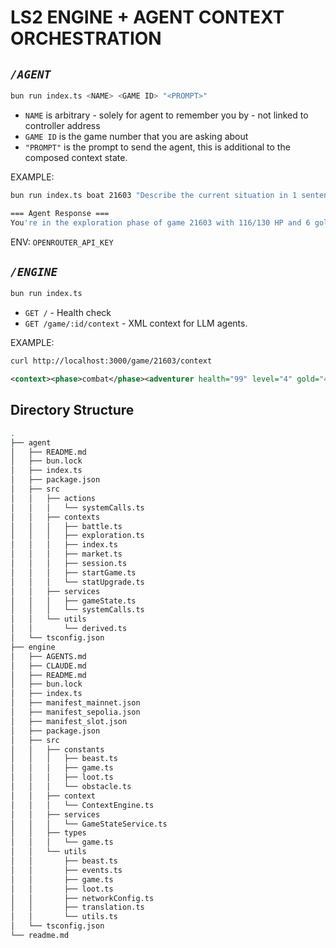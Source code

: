 # LS2 ENGINE + AGENT CONTEXT ORCHESTRATION

## ***`/AGENT`***
```bash
bun run index.ts <NAME> <GAME ID> "<PROMPT>"
```
- `NAME` is arbitrary - solely for agent to remember you by - not linked to controller address
- `GAME ID` is the game number that you are asking about
- `"PROMPT"` is the prompt to send the agent, this is additional to the composed context state.

EXAMPLE: 
```bash
bun run index.ts boat 21603 "Describe the current situation in 1 sentence."
```
```bash
=== Agent Response ===
You're in the exploration phase of game 21603 with 116/130 HP and 6 gold, equipped with a Ghost Wand and mixed-tier gear (several tier-5 pieces), carrying a Short Sword, and the market offers 1g healing potions (10 HP) plus a few low-cost hide/cloth items.
```
ENV: `OPENROUTER_API_KEY`

## ***`/ENGINE`***
```bash
bun run index.ts
```
- `GET /` - Health check
- `GET /game/:id/context` - XML context for LLM agents.

EXAMPLE:
```bash
curl http://localhost:3000/game/21603/context
```
```xml
<context><phase>combat</phase><adventurer health="99" level="4" gold="4" xp="19"/><stats str="4" dex="3" vit="2" int="1" wis="1" cha="4"/><equipment weapon="Ghost Wand:L3:T1" chest="Shirt:L3:T5" head="Helm:L3:T5" waist="Linen Sash:L3:T4" foot="Divine Slippers:L3:T1" hand="Leather Gloves:L3:T5" neck="None" ring="None"/><beast name="Wolf" health="21" level="12" tier="5"/><damage player="4" critical="7" beast="15"/><collectable shiny="false" animated="false" eligible="false"/><flee chance="75"/><estimate>Win in 6 rounds, take 40 damage</estimate></context>
```

## Directory Structure

```bash
.
├── agent
│   ├── README.md
│   ├── bun.lock
│   ├── index.ts
│   ├── package.json
│   ├── src
│   │   ├── actions
│   │   │   └── systemCalls.ts
│   │   ├── contexts
│   │   │   ├── battle.ts
│   │   │   ├── exploration.ts
│   │   │   ├── index.ts
│   │   │   ├── market.ts
│   │   │   ├── session.ts
│   │   │   ├── startGame.ts
│   │   │   └── statUpgrade.ts
│   │   ├── services
│   │   │   ├── gameState.ts
│   │   │   └── systemCalls.ts
│   │   └── utils
│   │       └── derived.ts
│   └── tsconfig.json
├── engine
│   ├── AGENTS.md
│   ├── CLAUDE.md
│   ├── README.md
│   ├── bun.lock
│   ├── index.ts
│   ├── manifest_mainnet.json
│   ├── manifest_sepolia.json
│   ├── manifest_slot.json
│   ├── package.json
│   ├── src
│   │   ├── constants
│   │   │   ├── beast.ts
│   │   │   ├── game.ts
│   │   │   ├── loot.ts
│   │   │   └── obstacle.ts
│   │   ├── context
│   │   │   └── ContextEngine.ts
│   │   ├── services
│   │   │   └── GameStateService.ts
│   │   ├── types
│   │   │   └── game.ts
│   │   └── utils
│   │       ├── beast.ts
│   │       ├── events.ts
│   │       ├── game.ts
│   │       ├── loot.ts
│   │       ├── networkConfig.ts
│   │       ├── translation.ts
│   │       └── utils.ts
│   └── tsconfig.json
└── readme.md
```